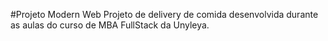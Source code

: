 #Projeto Modern Web 
Projeto de delivery de comida desenvolvida durante as aulas do curso de MBA FullStack da Unyleya.

